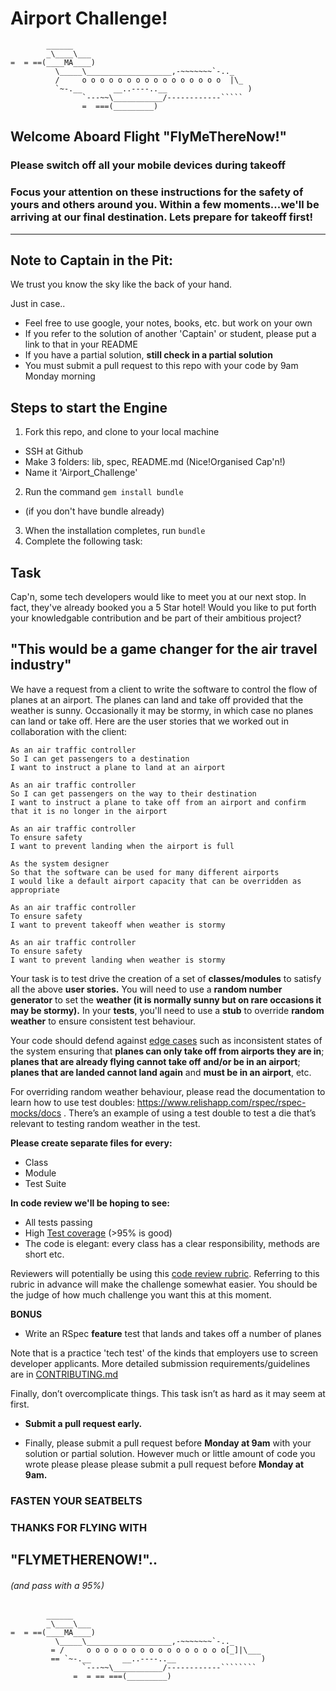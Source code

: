 Airport Challenge!
=================

```
        ______
        _\____\___
=  = ==(____MA____)
          \_____\___________________,-~~~~~~~`-.._
          /     o o o o o o o o o o o o o o o o  |\_
          `~-.__       __..----..__                  )
                `---~~\___________/------------`````
                =  ===(_________)

```

## Welcome Aboard Flight "FlyMeThereNow!" 
### Please switch off all your mobile devices during takeoff 
### Focus your attention on these instructions for the safety of yours and others around you. Within a few moments...we'll be arriving at our final destination. Lets prepare for takeoff first!
--------------------------------------------------
## Note to Captain in the Pit: 
We trust you know the sky like the back of your hand.

Just in case..
* Feel free to use google, your notes, books, etc. but work on your own
* If you refer to the solution of another 'Captain' or student, please put a link to that in your README
* If you have a partial solution, **still check in a partial solution**
* You must submit a pull request to this repo with your code by 9am Monday morning

Steps to start the Engine
-------

1. Fork this repo, and clone to your local machine
- SSH at Github
- Make 3 folders: lib, spec, README.md 
(Nice!Organised Cap'n!) 
- Name it 'Airport_Challenge'
2. Run the command `gem install bundle` 
- (if you don't have bundle already)
3. When the installation completes, run `bundle`
4. Complete the following task:

Task
-----
Cap'n, some tech developers would like to meet you at our next stop. In fact, they've already booked you a 5 Star hotel! Would you like to put forth your knowledgable contribution and be part of their ambitious project? 
## "This would be a game changer for the air travel industry"
We have a request from a client to write the software to control the flow of planes at an airport. The planes can land and take off provided that the weather is sunny. Occasionally it may be stormy, in which case no planes can land or take off.  Here are the user stories that we worked out in collaboration with the client:

```
As an air traffic controller 
So I can get passengers to a destination 
I want to instruct a plane to land at an airport

As an air traffic controller 
So I can get passengers on the way to their destination 
I want to instruct a plane to take off from an airport and confirm that it is no longer in the airport

As an air traffic controller 
To ensure safety 
I want to prevent landing when the airport is full 

As the system designer
So that the software can be used for many different airports
I would like a default airport capacity that can be overridden as appropriate

As an air traffic controller 
To ensure safety 
I want to prevent takeoff when weather is stormy 

As an air traffic controller 
To ensure safety 
I want to prevent landing when weather is stormy 
```

Your task is to test drive the creation of a set of **classes/modules** to satisfy all the above **user stories.** You will need to use a **random number generator** to set the **weather (it is normally sunny but on rare occasions it may be stormy).** In your **tests**, you'll need to use a **stub** to override **random weather** to ensure consistent test behaviour.

Your code should defend against [edge cases](http://programmers.stackexchange.com/questions/125587/what-are-the-difference-between-an-edge-case-a-corner-case-a-base-case-and-a-b) such as inconsistent states of the system ensuring that **planes can only take off from airports they are in**; **planes that are already flying cannot take off and/or be in an airport**; **planes that are landed cannot land again** and **must be in an airport**, etc.

For overriding random weather behaviour, please read the documentation to learn how to use test doubles: https://www.relishapp.com/rspec/rspec-mocks/docs . There’s an example of using a test double to test a die that’s relevant to testing random weather in the test.

**Please create separate files for every:** 
- Class 
- Module  
- Test Suite

**In code review we'll be hoping to see:**

* All tests passing
* High [Test coverage](https://github.com/makersacademy/course/blob/master/pills/test_coverage.md) (>95% is good)
* The code is elegant: every class has a clear responsibility, methods are short etc. 

Reviewers will potentially be using this [code review rubric](docs/review.md).  Referring to this rubric in advance will make the challenge somewhat easier.  You should be the judge of how much challenge you want this at this moment.

**BONUS**

* Write an RSpec **feature** test that lands and takes off a number of planes

Note that is a practice 'tech test' of the kinds that employers use to screen developer applicants.  More detailed submission requirements/guidelines are in [CONTRIBUTING.md](CONTRIBUTING.md)

Finally, don’t overcomplicate things. This task isn’t as hard as it may seem at first.

* **Submit a pull request early.**

* Finally, please submit a pull request before **Monday at 9am** with your solution or partial solution.  However much or little amount of code you wrote please please please submit a pull request before **Monday at 9am.**

### **FASTEN YOUR SEATBELTS** 
### THANKS FOR FLYING WITH 
## "FLYMETHERENOW!".. 

###### (and pass with a 95%)


```
        ______
        _\____\___
=  = ==(____MA____)
          \_____\___________________,-~~~~~~~`-.._
         = /     o o o o o o o o o o o o o o o o[_]|\___
         == `~-.__       __..----..__                   )
                `---~~\___________/------------````````
              =  = == ===(_________)
